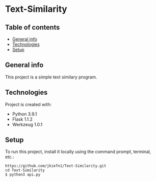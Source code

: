# Text-Similarity
## Table of contents
* [General info](#general-info)
* [Technologies](#technologies)
* [Setup](#setup)

## General info
This project is a simple text similary program.
	
## Technologies
Project is created with:
* Python 3.9.1
* Flask 1.1.2
* Werkzeug 1.0.1
	
## Setup
To run this project, install it locally using the command prompt, terminal, etc.:

```
https://github.com/jkiefn1/Text-Similarity.git
cd Text-Similarity
$ python3 api.py
```
